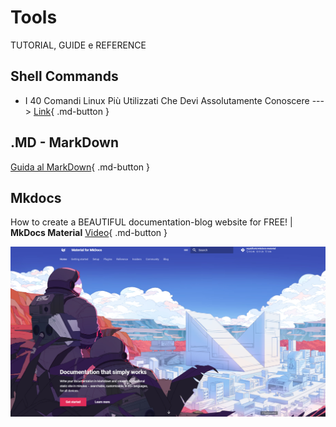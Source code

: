 # Tools
TUTORIAL, GUIDE e REFERENCE

## Shell Commands
- I 40 Comandi Linux Più Utilizzati Che Devi Assolutamente Conoscere ---> [Link](https://kinsta.com/it/blog/comandi-linux/){ .md-button }

## .MD - MarkDown
[Guida al MarkDown](https://www.markdownguide.org/basic-syntax/){ .md-button }

## Mkdocs
How to create a BEAUTIFUL documentation-blog website for FREE! | **MkDocs Material** [Video](https://www.youtube.com/watch?v=DeZjkCtttss){ .md-button }

![MkDocs Material](../img/material.png)